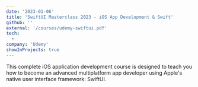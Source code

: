 ```yaml
---
date: '2023-01-06'
title: 'SwiftUI Masterclass 2023 - iOS App Development & Swift'
github: ''
external: '/courses/udemy-swiftui.pdf'
tech:
  -
company: 'Udemy'
showInProjects: true
---
```


This complete iOS application development course is designed to teach you how to become an advanced multiplatform app developer using Apple's native user interface framework: SwiftUI.
